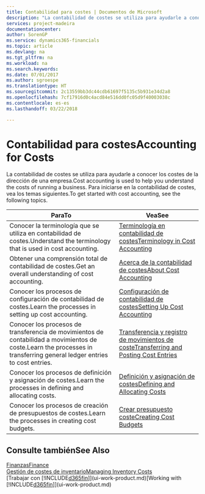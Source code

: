 ```yaml
---
title: Contabilidad para costes | Documentos de Microsoft
description: "La contabilidad de costes se utiliza para ayudarle a conocer los costes de la dirección de una empresa. Para iniciarse en la contabilidad de costes, vea los temas siguientes."
services: project-madeira
documentationcenter: 
author: SorenGP
ms.service: dynamics365-financials
ms.topic: article
ms.devlang: na
ms.tgt_pltfrm: na
ms.workload: na
ms.search.keywords: 
ms.date: 07/01/2017
ms.author: sgroespe
ms.translationtype: HT
ms.sourcegitcommit: 2c13559bb3dc44cdb61697f5135c5b931e34d2a8
ms.openlocfilehash: 7cf17916d0c4acd84e516dd0fc05d9f40003038c
ms.contentlocale: es-es
ms.lasthandoff: 03/22/2018

---
```

# <a name="accounting-for-costs"></a><span data-ttu-id="df58d-104">Contabilidad para costes</span><span class="sxs-lookup"><span data-stu-id="df58d-104">Accounting for Costs</span></span>
<span data-ttu-id="df58d-105">La contabilidad de costes se utiliza para ayudarle a conocer los costes de la dirección de una empresa.</span><span class="sxs-lookup"><span data-stu-id="df58d-105">Cost accounting is used to help you understand the costs of running a business.</span></span> <span data-ttu-id="df58d-106">Para iniciarse en la contabilidad de costes, vea los temas siguientes.</span><span class="sxs-lookup"><span data-stu-id="df58d-106">To get started with cost accounting, see the following topics.</span></span>  

|<span data-ttu-id="df58d-107">Para</span><span class="sxs-lookup"><span data-stu-id="df58d-107">To</span></span>|<span data-ttu-id="df58d-108">Vea</span><span class="sxs-lookup"><span data-stu-id="df58d-108">See</span></span>|  
|--------|---------|  
|<span data-ttu-id="df58d-109">Conocer la terminología que se utiliza en contabilidad de costes.</span><span class="sxs-lookup"><span data-stu-id="df58d-109">Understand the terminology that is used in cost accounting.</span></span>|[<span data-ttu-id="df58d-110">Terminología en contabilidad de costes</span><span class="sxs-lookup"><span data-stu-id="df58d-110">Terminology in Cost Accounting</span></span>](finance-terminology-in-cost-accounting.md)|  
|<span data-ttu-id="df58d-111">Obtener una comprensión total de contabilidad de costes.</span><span class="sxs-lookup"><span data-stu-id="df58d-111">Get an overall understanding of cost accounting.</span></span>|[<span data-ttu-id="df58d-112">Acerca de la contabilidad de costes</span><span class="sxs-lookup"><span data-stu-id="df58d-112">About Cost Accounting</span></span>](finance-about-cost-accounting.md)|  
|<span data-ttu-id="df58d-113">Conocer los procesos de configuración de contabilidad de costes.</span><span class="sxs-lookup"><span data-stu-id="df58d-113">Learn the processes in setting up cost accounting.</span></span>|[<span data-ttu-id="df58d-114">Configuración de contabilidad de costes</span><span class="sxs-lookup"><span data-stu-id="df58d-114">Setting Up Cost Accounting</span></span>](finance-set-up-cost-accounting.md)|  
|<span data-ttu-id="df58d-115">Conocer los procesos de transferencia de movimientos de contabilidad a movimientos de coste.</span><span class="sxs-lookup"><span data-stu-id="df58d-115">Learn the processes in transferring general ledger entries to cost entries.</span></span>|[<span data-ttu-id="df58d-116">Transferencia y registro de movimientos de coste</span><span class="sxs-lookup"><span data-stu-id="df58d-116">Transferring and Posting Cost Entries</span></span>](finance-transfer-and-post-cost-entries.md)|  
|<span data-ttu-id="df58d-117">Conocer los procesos de definición y asignación de costes.</span><span class="sxs-lookup"><span data-stu-id="df58d-117">Learn the processes in defining and allocating costs.</span></span>|[<span data-ttu-id="df58d-118">Definición y asignación de costes</span><span class="sxs-lookup"><span data-stu-id="df58d-118">Defining and Allocating Costs</span></span>](finance-define-and-allocate-costs.md)|  
|<span data-ttu-id="df58d-119">Conocer los procesos de creación de presupuestos de costes.</span><span class="sxs-lookup"><span data-stu-id="df58d-119">Learn the processes in creating cost budgets.</span></span>|[<span data-ttu-id="df58d-120">Crear presupuesto coste</span><span class="sxs-lookup"><span data-stu-id="df58d-120">Creating Cost Budgets</span></span>](finance-create-cost-budgets.md)|  

## <a name="see-also"></a><span data-ttu-id="df58d-121">Consulte también</span><span class="sxs-lookup"><span data-stu-id="df58d-121">See Also</span></span>  
[<span data-ttu-id="df58d-122">Finanzas</span><span class="sxs-lookup"><span data-stu-id="df58d-122">Finance</span></span>](finance.md)  
[<span data-ttu-id="df58d-123">Gestión de costes de inventario</span><span class="sxs-lookup"><span data-stu-id="df58d-123">Managing Inventory Costs</span></span>](finance-manage-inventory-costs.md)  
<span data-ttu-id="df58d-124">[Trabajar con [!INCLUDE[d365fin](includes/d365fin_md.md)]](ui-work-product.md)</span><span class="sxs-lookup"><span data-stu-id="df58d-124">[Working with [!INCLUDE[d365fin](includes/d365fin_md.md)]](ui-work-product.md)</span></span>


